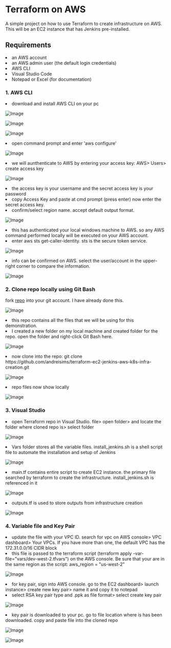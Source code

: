 # Terraform on AWS
A simple project on how to use Terraform to create infrastructure on AWS. This will be an EC2 instance that has Jenkins pre-installed. 
## Requirements
<li>an AWS account</li>
<li>an AWS admin user (the default login credentials)</li>
<li>AWS CLI</li>
<li>Visual Studio Code</li>
<li>Notepad or Excel (for documentation)</li>

### 1. AWS CLI
<li>download and install AWS CLI on your pc</li>

![Image](https://github.com/user-attachments/assets/821ff715-7308-40cc-9ec0-3298725a45be)

![Image](https://github.com/user-attachments/assets/58d04bc0-5fbf-48ca-9ac3-49ceed8f2964)

![Image](https://github.com/user-attachments/assets/d41d10fb-97a6-4db7-9b95-e8bf150383e0)
<li>open command prompt and enter 'aws configure'</li>

![Image](https://github.com/user-attachments/assets/066353d8-73af-4344-a9df-94eb1061b596)
<li>we will aunthenticate to AWS by entering your access key: AWS> Users> create access key</li>

![Image](https://github.com/user-attachments/assets/b0394ae8-4468-4568-a1b7-2a7502bcc433)
<li>the access key is your username and the secret access key is your password</li>
<li>copy Access Key and paste at cmd prompt (press enter) now enter the secret access key.</li>
<li>confirm/select region name. accept default output format.</li>

![Image](https://github.com/user-attachments/assets/71018f5c-8bd8-4f2c-941e-e607ac81acab)
<li>this has authenticated your local windows machine to AWS. so any AWS command performed locally will be executed on your AWS account.</li>
<li>enter aws sts get-caller-identity. sts is the secure token service.</li>

![Image](https://github.com/user-attachments/assets/4a781d6f-4e18-4216-a326-a674d444733f)
<li>info can be confirmed on AWS. select the user/account in the upper-right corner to compare the information.</li>

![Image](https://github.com/user-attachments/assets/6f91fa15-e509-4eab-ba59-46bb802e26ef)
### 2. Clone repo locally using Git Bash
fork <a href="https://github.com/asecurityguru/terraform-ec2-jenkins-aws-k8s-infra-creation.git">repo</a> into your git account. I have already done this.

![Image](https://github.com/user-attachments/assets/68b7b427-2acb-4def-9761-a359f72d837c)
<li>this repo contains all the files that we will be using for this demonstration.</li>
<li>I created a new folder on my local machine and created folder for the repo. open the folder and right-click Git Bash here.</li>

![Image](https://github.com/user-attachments/assets/21c8c277-f285-4a5b-a7f8-8a86ecc96bdc)
<li>now clone into the repo: git clone https://github.com/andreisims/terraform-ec2-jenkins-aws-k8s-infra-creation.git</li>

![Image](https://github.com/user-attachments/assets/8d38bce5-658a-4881-8c37-a998aa6cbd14)
<li>repo files now show locally</li>

![Image](https://github.com/user-attachments/assets/557e50c8-c4ef-4255-bf00-910ad7aad472)
### 3. Visual Studio
<li>open Terraform repo in Visual Studio. file> open folder> and locate the folder where cloned repo is> select folder</li>

![Image](https://github.com/user-attachments/assets/6ff4f1a7-c28b-4846-bfcd-2690f7396975)
<li>Vars folder stores all the variable files. install_jenkins.sh is a shell script file to automate the installation and setup of Jenkins</li>

![Image](https://github.com/user-attachments/assets/62d7c354-71cf-41c7-a791-46a68161e853)
<li>main.tf contains entire script to create EC2 instance. the primary file searched by terraform to create the infrastructure. install_jenkins.sh is referenced in it</li>

![Image](https://github.com/user-attachments/assets/cce2e6c1-2514-4e9d-84f5-dc32d8a15577)
<li>outputs.tf is used to store outputs from infrastructure creation</li>

![Image](https://github.com/user-attachments/assets/88fd1580-eaee-400a-850e-94ca1b569df8)
### 4. Variable file and Key Pair
<li>update the file with your VPC ID. search for vpc on AWS console> VPC dashboard> Your VPCs.
If you have more than one, the default VPC has the 172.31.0.0/16 CIDR block</li>
<li>this file is passed to the terraform script (terraform apply -var-file="vars/dev-west-2.tfvars")
on the AWS console. Be sure that your are in the same region as the script: aws_region = "us-west-2"</li>

![Image](https://github.com/user-attachments/assets/b623284e-a47b-499f-9c67-27a7925b1082)
<li>for key pair, sign into AWS console. go to the EC2 dashboard> launch instance> create new key pair> name it and copy it to notepad</li>
<li>select RSA key pair type and .ppk as file format> select create key pair</li>

![Image](https://github.com/user-attachments/assets/e1e5ae75-076b-45f2-9dda-cb966b3ff566)
<li>key pair is downloaded to your pc. go to file location where is has been downloaded. copy and paste file into the cloned repo</li>

![Image](https://github.com/user-attachments/assets/ab16a33b-2609-4fac-baa6-3ca381c40772)

![Image](https://github.com/user-attachments/assets/560caf37-3d89-459f-9feb-6f601696ee72)


